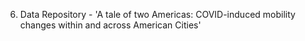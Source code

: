 6. Data Repository - 'A tale of two Americas: COVID-induced mobility changes within and across American Cities'
